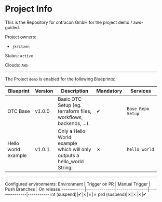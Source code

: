 <!-- OTC-HEADER-START -->

<!-- OTC-HEADER-END -->

# Project Info

This is the Repository for ontracon GmbH for the project demo / aws-guided.

Project owners:
- `jkritzen`

Status: `active`

Clouds: `AWS`  

___

The Project `demo` is enabled for the following Blueprints:

Blueprint  | Version |Description  | Mandatory | Services
-----------|---------|-------------|-----------|----------
OTC Base | v1.0.0 | Basic OTC Setup (eg. terraform files, workflows, backends, ...).|  ✔  | `Base Repo Setup`
Hello world example | v1.0.1 | Only a Hello World example which will only outputs a hello_world String.|  ✗  | `hello_world`
___

Configured environments:
Environment | Trigger on PR | Manual Trigger | Push Branches | On release
------------|---------------|----------------|---------------|-----------
int (suspend)|✔|✗|✗|✗
prd (suspend)|✗|✗|✗|✔

<!-- OTC-FOOTER-START -->

<!-- OTC-FOOTER-END -->
